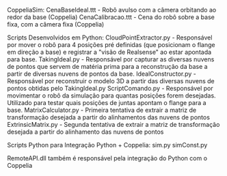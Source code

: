 CoppeliaSim:
CenaBaseIdeal.ttt - Robô avulso com a câmera orbitando ao redor da base (Coppelia)
CenaCalibracao.ttt - Cena do robô sobre a base fixa, com a câmera fixa (Coppelia)

Scripts Desenvolvidos em Python:
CloudPointExtractor.py - Responsável por mover o robô para 4 posições pré definidas (que posicionam o flange em direção a base) e registrar a "visão de Realsense" ao estar apontada para base.
TakingIdeal.py - Responsável por capturar as diversas nuvens de pontos que servem de matéria prima para a reconstrução da base a partir de diversas nuvens de pontos da base.
IdealConstructor.py - Responsável por reconstruir o modelo 3D a partir das diversas nuvens de pontos obtidas pelo TakingIdeal.py
ScriptComando.py - Responsável por movimentar o robô da simulação para quantas posições forem desejadas. Utilizado para testar quais posições de juntas apontam o flange para a base.
MatrixCalculator.py - Primeira tentativa de extrair a matriz de transformação desejada a partir do alinhamentos das nuvens de pontos
ExtrinsicMatrix.py - Segunda tentativa de extrair a matriz de transformação desejada a partir do alinhamento das nuvens de pontos

Scripts Python para Integração Python + Coppelia:
sim.py
simConst.py

RemoteAPI.dll também é responsável pela integração do Python com o Coppelia

